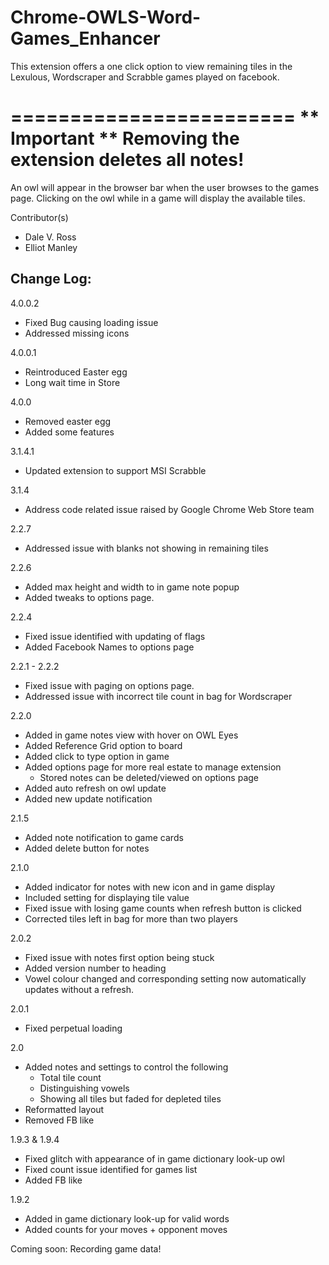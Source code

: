 # Chrome-OWLS-Word-Games_Enhancer
This extension offers a one click option to view remaining tiles in the Lexulous, Wordscraper and Scrabble games played on facebook.

========================
** Important **
Removing the extension deletes all notes!
========================

An owl will appear in the browser bar when the user browses to the games page. Clicking on the owl while in a game will display the available tiles.

Contributor(s)
 - Dale V. Ross
 - Elliot Manley

Change Log:
----------------------
4.0.0.2
- Fixed Bug causing loading issue
- Addressed missing icons

4.0.0.1
- Reintroduced Easter egg
- Long wait time in Store

4.0.0
- Removed easter egg
- Added some features

3.1.4.1
 - Updated extension to support MSI Scrabble

3.1.4
 - Address code related issue raised by Google Chrome Web Store team

2.2.7
 - Addressed issue with blanks not showing in remaining tiles

2.2.6
 - Added max height and width to in game note popup
 - Added tweaks to options page.

2.2.4
 - Fixed issue identified with updating of flags
 - Added Facebook Names to options page

2.2.1 - 2.2.2
 - Fixed issue with paging on options page.
 - Addressed issue with incorrect tile count in bag for 
   Wordscraper


2.2.0
 - Added in game notes view with hover on OWL Eyes
 - Added Reference Grid option to board
 - Added click to type option in game
 - Added options page for more real estate to manage extension
   - Stored notes can be deleted/viewed on options page
 - Added auto refresh on owl update
 - Added new update notification 
 


2.1.5
 - Added note notification to game cards
 - Added delete button for notes

2.1.0
 
 - Added indicator for notes with new icon and in game display
 - Included setting for displaying tile value
 - Fixed issue with losing game counts when refresh button is clicked
 - Corrected tiles left in bag for more than two players

2.0.2
 - Fixed issue with notes first option being stuck
 - Added version number to heading
 - Vowel colour changed and corresponding setting now automatically updates without a refresh.

2.0.1
 - Fixed perpetual loading

2.0
 - Added notes and settings to control the following
   * Total tile count
   * Distinguishing vowels
   * Showing all tiles but faded for depleted tiles
 - Reformatted layout
 - Removed FB like

1.9.3 & 1.9.4
 - Fixed glitch with appearance of in game dictionary look-up owl
 - Fixed count issue identified for games list
 - Added FB like

1.9.2
 - Added in game dictionary look-up for valid words
 - Added counts for your moves + opponent moves


Coming soon:
Recording game data!
